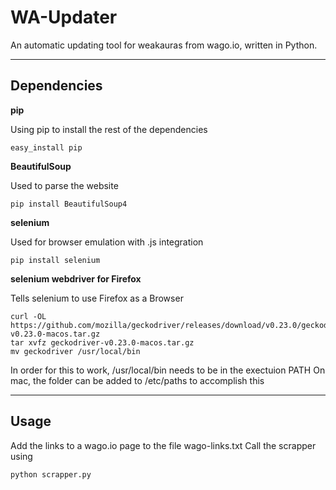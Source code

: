 # WA-Updater

An automatic updating tool for weakauras from wago.io,
written in Python.

---

## Dependencies

**pip**

Using pip to install the rest of the dependencies

    easy_install pip

**BeautifulSoup**

Used to parse the website

    pip install BeautifulSoup4

**selenium**

Used for browser emulation with .js integration

    pip install selenium

**selenium webdriver for Firefox**

Tells selenium to use Firefox as a Browser

    curl -OL https://github.com/mozilla/geckodriver/releases/download/v0.23.0/geckodriver-v0.23.0-macos.tar.gz 
    tar xvfz geckodriver-v0.23.0-macos.tar.gz
    mv geckodriver /usr/local/bin

In order for this to work, /usr/local/bin needs to be in the exectuion PATH
On mac, the folder can be added to /etc/paths to accomplish this

---

## Usage

Add the links to a wago.io page to the file wago-links.txt
Call the scrapper using

    python scrapper.py
